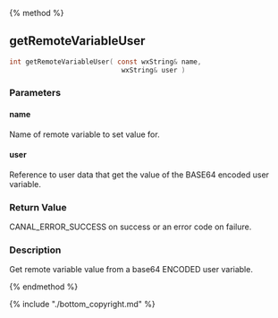 
{% method %}
## getRemoteVariableUser

```c
int getRemoteVariableUser( const wxString& name, 
                            wxString& user )
```

### Parameters

#### name
Name of remote variable to set value for.

#### user
Reference to user data that get the value of the BASE64 encoded user variable.

### Return Value
CANAL_ERROR_SUCCESS on success or an error code on failure. 

### Description
Get remote variable value from a base64 ENCODED user variable. 

{% endmethod %}

{% include "./bottom_copyright.md" %}